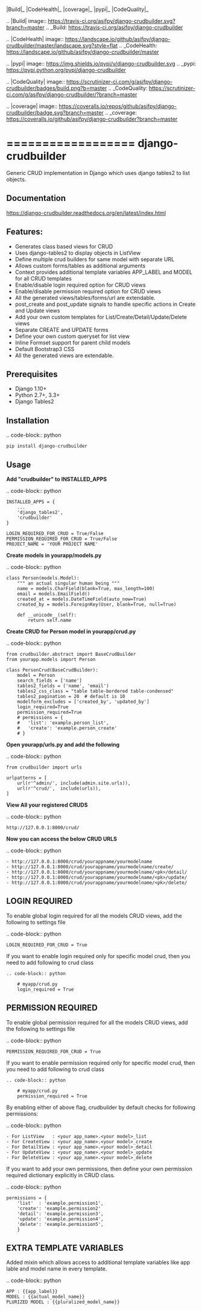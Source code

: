 |Build|_ |CodeHealth|_ |coverage|_ |pypi|_ |CodeQuality|_

.. |Build| image:: https://travis-ci.org/asifpy/django-crudbuilder.svg?branch=master
.. _Build: https://travis-ci.org/asifpy/django-crudbuilder

.. |CodeHealth| image:: https://landscape.io/github/asifpy/django-crudbuilder/master/landscape.svg?style=flat
.. _CodeHealth: https://landscape.io/github/asifpy/django-crudbuilder/master

.. |pypi| image:: https://img.shields.io/pypi/v/django-crudbuilder.svg
.. _pypi: https://pypi.python.org/pypi/django-crudbuilder

.. |CodeQuality| image:: https://scrutinizer-ci.com/g/asifpy/django-crudbuilder/badges/build.png?b=master
.. _CodeQuality: https://scrutinizer-ci.com/g/asifpy/django-crudbuilder/?branch=master

.. |coverage| image:: https://coveralls.io/repos/github/asifpy/django-crudbuilder/badge.svg?branch=master
.. _coverage: https://coveralls.io/github/asifpy/django-crudbuilder?branch=master 


==================
django-crudbuilder
==================

Generic CRUD implementation in Django which uses django tables2 to list objects.

Documentation
-------------

https://django-crudbuilder.readthedocs.org/en/latest/index.html

Features:
---------

- Generates class based views for CRUD
- Uses django-tables2 to display objects in ListView
- Define multiple crud builders for same model with separate URL
- Allows custom forms/tables as additional arguments
- Context provides additional template variables APP_LABEL and MODEL for all CRUD templates
- Enable/disable login required option for CRUD views
- Enable/disable permission required option for CRUD views
- All the generated views/tables/forms/url are extendable.
- post_create and post_update signals to handle specific actions in Create and Update views
- Add your own custom templates for List/Create/Detail/Update/Delete views
- Separate CREATE and UPDATE forms
- Define your own custom queryset for list view
- Inline Formset support for parent child models
- Default Bootstrap3 CSS
- All the generated views are extendable.

Prerequisites
-------------
- Django 1.10+
- Python 2.7+, 3.3+
- Django Tables2

Installation
------------

.. code-block:: python

    pip install django-crudbuilder

Usage
-----

**Add "crudbuilder" to INSTALLED_APPS**

.. code-block:: python

	INSTALLED_APPS = {
		...
		'django_tables2',
		'crudbuilder'
	}

	LOGIN_REQUIRED_FOR_CRUD = True/False
	PERMISSION_REQUIRED_FOR_CRUD = True/False
	PROJECT_NAME = 'YOUR PROJECT NAME'

**Create models in yourapp/models.py**

.. code-block:: python

	class Person(models.Model):
		""" an actual singular human being """
		name = models.CharField(blank=True, max_length=100)
		email = models.EmailField()
		created_at = models.DateTimeField(auto_now=True)
		created_by = models.ForeignKey(User, blank=True, null=True)

		def __unicode__(self):
			return self.name

**Create CRUD for Person model in yourapp/crud.py**

.. code-block:: python

	from crudbuilder.abstract import BaseCrudBuilder
  	from yourapp.models import Person

  	class PersonCrud(BaseCrudBuilder):
  		model = Person
  		search_fields = ['name']
  		tables2_fields = ('name', 'email')
  		tables2_css_class = "table table-bordered table-condensed"
  		tables2_pagination = 20  # default is 10
  		modelform_excludes = ['created_by', 'updated_by']
  		login_required=True
  		permission_required=True
  		# permissions = {
  		#   'list': 'example.person_list',
  		#	'create': 'example.person_create'
  		# }


**Open yourapp/urls.py and add the following**

.. code-block:: python
	
	from crudbuilder import urls

	urlpatterns = [
		url(r'^admin/', include(admin.site.urls)),
		url(r'^crud/',  include(urls)),
	]

**View All your registered CRUDS**

.. code-block:: python

	http://127.0.0.1:8000/crud/


**Now you can access the below CRUD URLS**

.. code-block:: python

	- http://127.0.0.1:8000/crud/yourappname/yourmodelname
	- http://127.0.0.1:8000/crud/yourappname/yourmodelname/create/
	- http://127.0.0.1:8000/crud/yourappname/yourmodelname/<pk>/detail/
	- http://127.0.0.1:8000/crud/yourappname/yourmodelname/<pk>/update/
	- http://127.0.0.1:8000/crud/yourappname/yourmodelname/<pk>/delete/


LOGIN REQUIRED
--------------

To enable global login required for all the models CRUD views, add the following to settings file

.. code-block:: python

	LOGIN_REQUIRED_FOR_CRUD = True

If you want to enable login required only for specific model crud, then you need to add following to crud class

	.. code-block:: python
		
		# myapp/crud.py
		login_required = True


PERMISSION REQUIRED
-------------------

To enable global permission required for all the models CRUD views, add the following to settings file

.. code-block:: python

	PERMISSION_REQUIRED_FOR_CRUD = True

If you want to enable permission required only for specific model crud, then you need to add following to crud class

	.. code-block:: python
		
		# myapp/crud.py
		permission_required = True

By enabling either of above flag, crudbuilder by default checks for following permissions:

.. code-block:: python
	
	- For ListView   : <your app_name>.<your model>_list
	- For CreateView : <your app_name>.<your model>_create
	- For DetailView : <your app_name>.<your model>_detail
	- For UpdateView : <your app_name>.<your model>_update
	- For DeleteView : <your app_name>.<your model>_delete


If you want to add your own permissions, then define your own permission required dictionary explicitly in CRUD class.

.. code-block:: python
	
	permissions = {
		'list'  : 'example.permission1',
		'create': 'example.permission2'
		'detail': 'example.permission3',
		'update': 'example.permission4',
		'delete': 'example.permission5',
		}

EXTRA TEMPLATE VARIABLES
------------------------
Added mixin which allows access to additional template variables like app lable and model name in every template.

.. code-block:: python

	APP : {{app_label}}
	MODEL : {{actual_model_name}}
	PLURIZED MODEL : {{pluralized_model_name}}